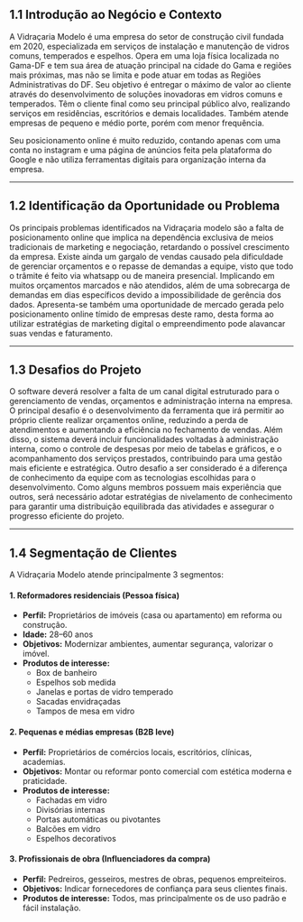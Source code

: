 
## 1.1 Introdução ao Negócio e Contexto

A Vidraçaria Modelo é uma empresa do setor de construção civil fundada em 2020,
especializada em serviços de instalação e manutenção de vidros comuns, temperados e
espelhos. Opera em uma loja física localizada no Gama-DF e tem sua área de atuação
principal na cidade do Gama e regiões mais próximas, mas não se limita e pode atuar em
todas as Regiões Administrativas do DF. Seu objetivo é entregar o máximo de valor ao
cliente através do desenvolvimento de soluções inovadoras em vidros comuns e
temperados. Têm o cliente final como seu principal público alvo, realizando serviços em
residências, escritórios e demais localidades. Também atende empresas de pequeno e médio
porte, porém com menor frequência.

Seu posicionamento online é muito reduzido, contando apenas com uma conta no instagram
e uma página de anúncios feita pela plataforma do Google e não utiliza ferramentas digitais
para organização interna da empresa.

---

## 1.2 Identificação da Oportunidade ou Problema

Os principais problemas identificados na Vidraçaria modelo são a falta de
posicionamento online que implica na dependência exclusiva de meios tradicionais de
marketing e negociação, retardando o possível crescimento da empresa. Existe ainda
um gargalo de vendas causado pela dificuldade de gerenciar orçamentos e o repasse de
demandas a equipe, visto que todo o trâmite é feito via whatsapp ou de maneira
presencial. Implicando em muitos orçamentos marcados e não atendidos, além de uma
sobrecarga de demandas em dias específicos devido a impossibilidade de gerência dos
dados. Apresenta-se também uma oportunidade de mercado gerada pelo
posicionamento online tímido de empresas deste ramo, desta forma ao utilizar
estratégias de marketing digital o empreendimento pode alavancar suas vendas e
faturamento.

---

## 1.3 Desafios do Projeto

O software deverá resolver a falta de um canal digital estruturado para o gerenciamento de vendas, orçamentos e administração interna na empresa. O principal desafio é o desenvolvimento da ferramenta que irá permitir ao próprio cliente realizar orçamentos online, reduzindo a perda de atendimentos e aumentando a eficiência no fechamento de vendas. Além disso, o sistema deverá incluir funcionalidades voltadas à administração interna, como o controle de despesas por meio de tabelas e gráficos, e o acompanhamento dos serviços prestados, contribuindo para uma gestão mais eficiente e estratégica.
Outro desafio a ser considerado é a diferença de conhecimento da equipe com as tecnologias escolhidas para o desenvolvimento. Como alguns membros possuem mais experiência que outros, será necessário adotar estratégias de nivelamento de conhecimento para garantir uma distribuição equilibrada das atividades e assegurar o progresso eficiente do projeto.


---

## 1.4 Segmentação de Clientes

A Vidraçaria Modelo atende principalmente 3 segmentos:

#### 1. Reformadores residenciais (Pessoa física)

- **Perfil:** Proprietários de imóveis (casa ou apartamento) em reforma ou construção.  
- **Idade:** 28–60 anos  
- **Objetivos:** Modernizar ambientes, aumentar segurança, valorizar o imóvel.  
- **Produtos de interesse:**
  - Box de banheiro
  - Espelhos sob medida
  - Janelas e portas de vidro temperado
  - Sacadas envidraçadas
  - Tampos de mesa em vidro

#### 2. Pequenas e médias empresas (B2B leve)

- **Perfil:** Proprietários de comércios locais, escritórios, clínicas, academias.  
- **Objetivos:** Montar ou reformar ponto comercial com estética moderna e praticidade.  
- **Produtos de interesse:**
  - Fachadas em vidro
  - Divisórias internas
  - Portas automáticas ou pivotantes
  - Balcões em vidro
  - Espelhos decorativos

#### 3. Profissionais de obra (Influenciadores da compra)

- **Perfil:** Pedreiros, gesseiros, mestres de obras, pequenos empreiteiros.  
- **Objetivos:** Indicar fornecedores de confiança para seus clientes finais.  
- **Produtos de interesse:** Todos, mas principalmente os de uso padrão e fácil instalação.


